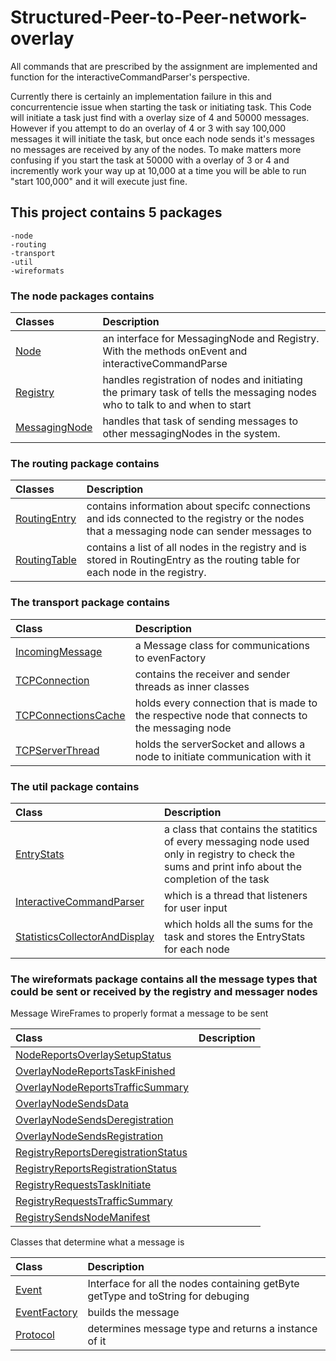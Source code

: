 # Structured-Peer-to-Peer-network-overlay
All commands that are prescribed by the assignment are implemented and function for the interactiveCommandParser's perspective.

Currently there is certainly an implementation failure in this and concurrentencie issue when starting the task or initiating 
task. This Code will initiate a task just find with a overlay size of 4 and 50000 messages. However if you attempt to do an overlay of 4 or 3 with say 100,000
messages it will initiate the task, but once each node sends it's messages no messages are received by any of the nodes.
To make matters more confusing if you start the task at 50000 with a overlay of 3 or 4 and incremently work your way up at 10,000 at a time you will be able
to run "start 100,000" and it will execute just fine.

## This project contains 5 packages
	-node
	-routing
	-transport
	-util
	-wireformats
	
### The node packages contains
	
|Classes|Description|
|:-------|:-----------|
|[Node](https://github.com/Abellendir/Structured-Peer-to-Peer-network-overlay/blob/master/src/cs455/overlay/node/Node.java)|an interface for MessagingNode and Registry. With the methods onEvent and interactiveCommandParse|
|[Registry](https://github.com/Abellendir/Structured-Peer-to-Peer-network-overlay/blob/master/src/cs455/overlay/node/Registry.java)|handles registration of nodes and initiating the primary task of tells the messaging nodes who to talk to and when to start  |
|[MessagingNode](https://github.com/Abellendir/Structured-Peer-to-Peer-network-overlay/blob/master/src/cs455/overlay/node/MessagingNode.java)|handles that task of sending messages to other messagingNodes in the system. |
	
### The routing package contains

|Classes|Description|
|:-------|:-----------|
|[RoutingEntry](https://github.com/Abellendir/Structured-Peer-to-Peer-network-overlay/blob/master/src/cs455/overlay/routing/RoutingEntry.java)| contains information about specifc connections and ids connected to the registry or the nodes that a messaging node can sender messages to|  
|[RoutingTable](https://github.com/Abellendir/Structured-Peer-to-Peer-network-overlay/blob/master/src/cs455/overlay/routing/RoutingTable.java)| contains a list of all nodes in the registry and is stored in RoutingEntry as the routing table for each node in the registry.  |
	
### The transport package contains 

|Class|Description|
|:-------|:-----------| 
|[IncomingMessage](https://github.com/Abellendir/Structured-Peer-to-Peer-network-overlay/blob/master/src/cs455/overlay/transport/IncomingMessage.java)| a Message class for communications to evenFactory|  
|[TCPConnection](https://github.com/Abellendir/Structured-Peer-to-Peer-network-overlay/blob/master/src/cs455/overlay/transport/TCPConnection.java)| contains the receiver and sender threads as inner classes|  
|[TCPConnectionsCache](https://github.com/Abellendir/Structured-Peer-to-Peer-network-overlay/blob/master/src/cs455/overlay/transport/TCPConnectionsCache.java)| holds every connection that is made to the respective node that connects to the messaging node|  
|[TCPServerThread](https://github.com/Abellendir/Structured-Peer-to-Peer-network-overlay/blob/master/src/cs455/overlay/transport/TCPServerThread.java)| holds the serverSocket and allows a node to initiate communication with it|.  
	
### The util package contains

|Class|Description|
|:-------|:-----------| 
|[EntryStats](https://github.com/Abellendir/Structured-Peer-to-Peer-network-overlay/blob/master/src/cs455/overlay/util/EntryStats.java)| a class that contains the statitics of every messaging node used only in registry to check the sums and print info about the completion of the task|  
|[InteractiveCommandParser](https://github.com/Abellendir/Structured-Peer-to-Peer-network-overlay/blob/master/src/cs455/overlay/util/InteractiveCommandParser.java)| which is a thread that listeners for user input  |
|[StatisticsCollectorAndDisplay](https://github.com/Abellendir/Structured-Peer-to-Peer-network-overlay/blob/master/src/cs455/overlay/util/StatisticsCollectorAndDisplay.java)| which holds all the sums for the task and stores the EntryStats for each node|  

### The wireformats package contains all the message types that could be sent or received by the registry and messager nodes 

Message WireFrames to properly format a message to be sent 

|Class|Description|
|:-----|:-----------|  
|[NodeReportsOverlaySetupStatus](https://github.com/Abellendir/Structured-Peer-to-Peer-network-overlay/blob/master/src/cs455/overlay/wireformats/NodeReportsOverlaySetupStatus.java)||  
|[OverlayNodeReportsTaskFinished](https://github.com/Abellendir/Structured-Peer-to-Peer-network-overlay/blob/master/src/cs455/overlay/wireformats/OverlayNodeReportsTaskFinished.java)|| 
|[OverlayNodeReportsTrafficSummary](https://github.com/Abellendir/Structured-Peer-to-Peer-network-overlay/blob/master/src/cs455/overlay/wireformats/OverlayNodeReportsTrafficSummary.java)||  
|[OverlayNodeSendsData](https://github.com/Abellendir/Structured-Peer-to-Peer-network-overlay/blob/master/src/cs455/overlay/wireformats/OverlayNodeSendsData.java)||
|[OverlayNodeSendsDeregistration](https://github.com/Abellendir/Structured-Peer-to-Peer-network-overlay/blob/master/src/cs455/overlay/wireformats/OverlayNodeSendsDeregistration.java)||  
|[OverlayNodeSendsRegistration](https://github.com/Abellendir/Structured-Peer-to-Peer-network-overlay/blob/master/src/cs455/overlay/wireformats/OverlayNodeSendsRegistration.java)|| 
|[RegistryReportsDeregistrationStatus](https://github.com/Abellendir/Structured-Peer-to-Peer-network-overlay/blob/master/src/cs455/overlay/wireformats/RegistryReportsDeregistrationStatus.java)||  
|[RegistryReportsRegistrationStatus](https://github.com/Abellendir/Structured-Peer-to-Peer-network-overlay/blob/master/src/cs455/overlay/wireformats/RegistryReportsRegistrationStatus.java)||
|[RegistryRequestsTaskInitiate](https://github.com/Abellendir/Structured-Peer-to-Peer-network-overlay/blob/master/src/cs455/overlay/wireformats/RegistryRequestsTaskInitiate.java)||  
|[RegistryRequestsTrafficSummary](https://github.com/Abellendir/Structured-Peer-to-Peer-network-overlay/blob/master/src/cs455/overlay/wireformats/RegistryRequestsTrafficSummary.java)||  
|[RegistrySendsNodeManifest](https://github.com/Abellendir/Structured-Peer-to-Peer-network-overlay/blob/master/src/cs455/overlay/wireformats/RegistrySendsNodeManifest.java)||  	 

Classes that determine what a message is  

|Class|Description|
|:-----|:-----------| 
|[Event](https://github.com/Abellendir/Structured-Peer-to-Peer-network-overlay/blob/master/src/cs455/overlay/wireformats/Event.java)| Interface for all the nodes containing getByte getType and toString for debuging|  
|[EventFactory](https://github.com/Abellendir/Structured-Peer-to-Peer-network-overlay/blob/master/src/cs455/overlay/wireformats/EventFactory.java)| builds the message |
|[Protocol](https://github.com/Abellendir/Structured-Peer-to-Peer-network-overlay/blob/master/src/cs455/overlay/wireformats/Protocol.java)| determines message type and returns a instance of it|
	
